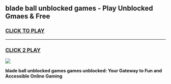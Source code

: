 
## blade ball unblocked games - Play Unblocked Gmaes & Free
<h3>
<a href="https://news.freeplayer.one?title=blade_ball_unblocked_games&ref=23F">CLICK TO PLAY</a></h3>
<hr>

<h3>
<a href="https://news.freeplayer.one?title=blade_ball_unblocked_games&ref=23F">CLICK 2 PLAY</a>
  
</h3>

<a href="https://news.freeplayer.one?title=blade_ball_unblocked_games&ref=23F/"><img src="https://clearcache.store/games.png"></a>


**blade ball unblocked games games unblocked: Your Gateway to Fun and Accessible Online Gaming**
